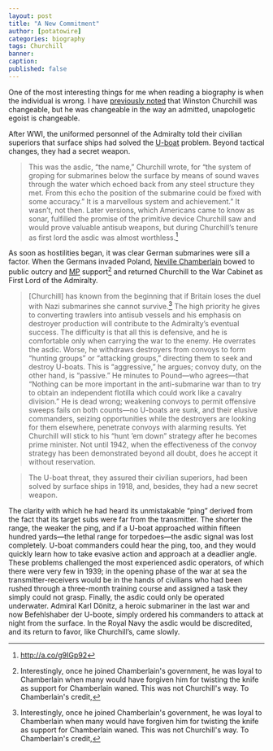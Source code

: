 ```yaml
---
layout: post
title: "A New Commitment"
author: [potatowire]
categories: biography 
tags: Churchill
banner: 
caption: 
published: false
---
```


One of the most interesting things for me when reading a biography is when the individual is wrong. I have [previously noted]() that Winston Churchill was changeable, but he was changeable in the way an admitted, unapologetic egoist is changeable.

After WWI, the uniformed personnel of the Admiralty told their civilian superiors that surface ships had solved the [U-boat]() problem. Beyond tactical changes, they had a secret weapon.

> This was the asdic, “the name,” Churchill wrote, for “the system of groping for submarines below the surface by means of sound waves through the water which echoed back from any steel structure they met. From this echo the position of the submarine could be fixed with some accuracy.” It is a marvellous system and achievement.” It wasn’t, not then. Later versions, which Americans came to know as sonar, fulfilled the promise of the primitive device Churchill saw and would prove valuable antisub weapons, but during Churchill’s tenure as first lord the asdic was almost worthless.[^1]

As soon as hostilities began, it was clear German submarines were sill a factor. When the Germans invaded Poland, [Neville Chamberlain]() bowed to public outcry and [MP]() support[^2] and returned Churchill to the War Cabinet as First Lord of the Admiralty.

> [Churchill] has known from the beginning that if Britain loses the duel with Nazi submarines she cannot survive.[^2] The high priority he gives to converting trawlers into antisub vessels and his emphasis on destroyer production will contribute to the Admiralty’s eventual success. The difficulty is that all this is defensive, and he is comfortable only when carrying the war to the enemy. He overrates the asdic. Worse, he withdraws destroyers from convoys to form “hunting groups” or “attacking groups,” directing them to seek and destroy U-boats. 
This is “aggressive,” he argues; convoy duty, on the other hand, is “passive.” 
He minutes to Pound—who agrees—that “Nothing can be more important in the anti-submarine war than to try to obtain an independent flotilla which could work like a cavalry division.” 
He is dead wrong; weakening convoys to permit offensive sweeps fails on both counts—no U-boats are sunk, and their elusive commanders, seizing opportunities while the destroyers are looking for them elsewhere, penetrate convoys with alarming results. 
Yet Churchill will stick to his “hunt ’em down” strategy after he becomes prime minister. Not until 1942, when the effectiveness of the convoy strategy has been demonstrated beyond all doubt, does he accept it without reservation.

> The U-boat threat, they assured their civilian superiors, had been solved by surface ships in 1918, and, 
besides, they had a new secret weapon. 

The clarity with which he had heard its unmistakable “ping” derived from the fact that its target subs were far from the transmitter. 
The shorter the range, the weaker the ping, and if a U-boat approached within fifteen hundred yards—the lethal range for torpedoes—the asdic signal was lost completely. 
U-boat commanders could hear the ping, too, and they would quickly learn how to take evasive action and approach at a deadlier angle. 
These problems challenged the most experienced asdic operators, of which there were very few in 1939; in the opening phase of the war at sea the transmitter-receivers would be in the hands of civilians who had been rushed through a three-month training course and assigned a task they simply could not grasp. 
Finally, the asdic could only be operated underwater. Admiral Karl Dönitz, a heroic submariner in the last war and now Befehlshaber der U-boote, simply ordered his commanders to attack at night from the surface. 
In the Royal Navy the asdic would be discredited, and its return to favor, like Churchill’s, came slowly.

[^1]: http://a.co/g9IGp92

[^2]: Interestingly, once he joined Chamberlain's government, he was loyal to Chamberlain when many would have forgiven him for twisting the knife as support for Chamberlain waned. This was not Churchill's way. To Chamberlain's credit, 